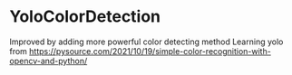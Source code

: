 # YoloColorDetection
Improved by adding more powerful color detecting method
Learning yolo from https://pysource.com/2021/10/19/simple-color-recognition-with-opencv-and-python/
